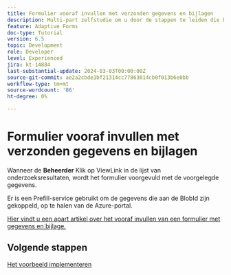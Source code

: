 ```yaml
---
title: Formulier vooraf invullen met verzonden gegevens en bijlagen
description: Multi-part zelfstudie om u door de stappen te leiden die betrokken zijn bij het opvragen van formulierverzendingen die zijn opgeslagen in Azure Portal
feature: Adaptive Forms
doc-type: Tutorial
version: 6.5
topic: Development
role: Developer
level: Experienced
jira: kt-14884
last-substantial-update: 2024-03-03T00:00:00Z
source-git-commit: ae2a2cbde1bf21314cc77863014cb0f013b6e0bb
workflow-type: tm+mt
source-wordcount: '86'
ht-degree: 0%

---
```


# Formulier vooraf invullen met verzonden gegevens en bijlagen

Wanneer de **Beheerder** Klik op ViewLink in de lijst van onderzoeksresultaten, wordt het formulier voorgevuld met de voorgelegde gegevens.

Er is een Prefill-service gebruikt om de gegevens die aan de BlobId zijn gekoppeld, op te halen van de Azure-portal.

[Hier vindt u een apart artikel over het vooraf invullen van een formulier met gegevens en bijlage.](https://experienceleague.adobe.com/docs/experience-manager-learn/forms/prefill-form-with-data-attachments/introduction.html)

## Volgende stappen

[Het voorbeeld implementeren](./part5.md)
